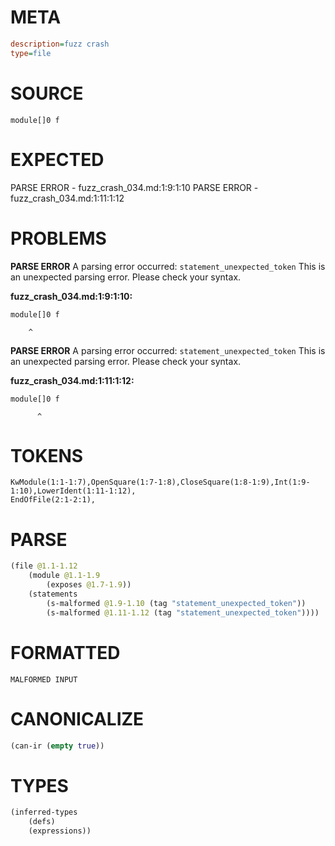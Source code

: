 # META
~~~ini
description=fuzz crash
type=file
~~~
# SOURCE
~~~roc
module[]0 f
~~~
# EXPECTED
PARSE ERROR - fuzz_crash_034.md:1:9:1:10
PARSE ERROR - fuzz_crash_034.md:1:11:1:12
# PROBLEMS
**PARSE ERROR**
A parsing error occurred: `statement_unexpected_token`
This is an unexpected parsing error. Please check your syntax.

**fuzz_crash_034.md:1:9:1:10:**
```roc
module[]0 f
```
        ^


**PARSE ERROR**
A parsing error occurred: `statement_unexpected_token`
This is an unexpected parsing error. Please check your syntax.

**fuzz_crash_034.md:1:11:1:12:**
```roc
module[]0 f
```
          ^


# TOKENS
~~~zig
KwModule(1:1-1:7),OpenSquare(1:7-1:8),CloseSquare(1:8-1:9),Int(1:9-1:10),LowerIdent(1:11-1:12),
EndOfFile(2:1-2:1),
~~~
# PARSE
~~~clojure
(file @1.1-1.12
	(module @1.1-1.9
		(exposes @1.7-1.9))
	(statements
		(s-malformed @1.9-1.10 (tag "statement_unexpected_token"))
		(s-malformed @1.11-1.12 (tag "statement_unexpected_token"))))
~~~
# FORMATTED
~~~roc
MALFORMED INPUT
~~~
# CANONICALIZE
~~~clojure
(can-ir (empty true))
~~~
# TYPES
~~~clojure
(inferred-types
	(defs)
	(expressions))
~~~
